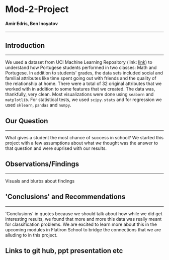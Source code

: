 # Mod-2-Project

#### Amir Edris, Ben Inoyatov
---

## Introduction
---
We used a dataset from UCI Machine Learning Repository (link: [link](https://archive.ics.uci.edu/ml/datasets/Student+Performance#)) to understand how Portugese students performed in two classes: Math and Portugese. In addition to students' grades, the data sets included social and familial attributes like time spent going out with friends and the quality of the relationship at home. There were a total of 32 original attributes that we worked with in addition to some features that we created. The data was, thankfully, very clean. 
Most visualizations were done using ``` seaborn ``` and ``` matplotlib ```. For statistical tests, we used ``` scipy.stats ``` and for regression we used ``` sklearn ```, ``` pandas ``` and ``` numpy ```.

## Our Question 
---
What gives a student the most chance of success in school? We started this project with a few assumptions about what *we* thought was the answer to that question and were suprised with our results. 

## Observations/Findings
---
Visuals and blurbs about findings 

## 'Conclusions' and Recommendations 
---
'Conclusions' in quotes because we should talk about how while we did get interesting results, we found that more and more this data was really meant for classification problems. We are excited to learn more about this in the upcoming modules in Flatiron School to bridge the connections that we are alluding to in this project. 

## Links to git hub, ppt presentation etc 
